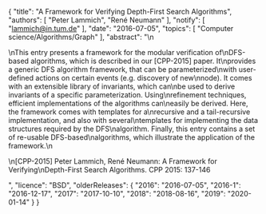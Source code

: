 {
    "title": "A Framework for Verifying Depth-First Search Algorithms",
    "authors": [
        "Peter Lammich",
        "René Neumann"
    ],
    "notify": [
        "lammich@in.tum.de"
    ],
    "date": "2016-07-05",
    "topics": [
        "Computer science/Algorithms/Graph"
    ],
    "abstract": "\n<p>\nThis entry presents a framework for the modular verification of\nDFS-based algorithms, which is described in our [CPP-2015] paper. It\nprovides a generic DFS algorithm framework, that can be parameterized\nwith user-defined actions on certain events (e.g. discovery of new\nnode).  It comes with an extensible library of invariants, which can\nbe used to derive invariants of a specific parameterization.  Using\nrefinement techniques, efficient implementations of the algorithms can\neasily be derived. Here, the framework comes with templates for a\nrecursive and a tail-recursive implementation, and also with several\ntemplates for implementing the data structures required by the DFS\nalgorithm.  Finally, this entry contains a set of re-usable DFS-based\nalgorithms, which illustrate the application of the framework.\n</p><p>\n[CPP-2015] Peter Lammich, René Neumann: A Framework for Verifying\nDepth-First Search Algorithms. CPP 2015: 137-146</p>",
    "licence": "BSD",
    "olderReleases": {
        "2016": "2016-07-05",
        "2016-1": "2016-12-17",
        "2017": "2017-10-10",
        "2018": "2018-08-16",
        "2019": "2020-01-14"
    }
}